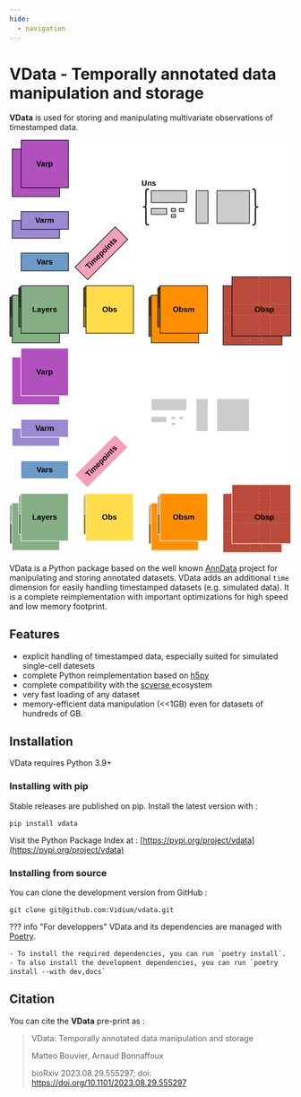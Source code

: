 ```yaml
---
hide:
  - navigation
---
```

# VData - Temporally annotated data manipulation and storage

**VData** is used for storing and manipulating multivariate observations of timestamped data.

![The VData structure](images/vdata_overview_light.png#only-light)
![The VData structure](images/vdata_overview_dark.png#only-dark)

VData is a Python package based on the well known [AnnData](https://anndata.readthedocs.io/en/latest/) project for 
manipulating and storing annotated datasets. VData adds an additional `time` dimension for easily handling timestamped 
datasets (e.g. simulated data). It is a complete reimplementation with important optimizations for high speed and low
memory footprint.

## Features

- explicit handling of timestamped data, especially suited for simulated single-cell datesets
- complete Python reimplementation based on [ h5py ](https://docs.h5py.org/en/latest)
- complete compatibility with the [ scverse ](https://scverse.org/) ecosystem 
- very fast loading of any dataset
- memory-efficient data manipulation (<<1GB) even for datasets of hundreds of GB.

## Installation

VData requires Python 3.9+

### Installing with pip
Stable releases are published on pip. Install the latest version with :

```shell
pip install vdata
```

Visit the Python Package Index at : [https://pypi.org/project/vdata](https://pypi.org/project/vdata)


### Installing from source
You can clone the development version from GitHub :

```shell
git clone git@github.com:Vidium/vdata.git
```

??? info "For developpers"
    VData and its dependencies are managed with [Poetry](https://python-poetry.org/).

    - To install the required dependencies, you can run `poetry install`.
    - To also install the development dependencies, you can run `poetry install --with dev,docs`

## Citation

You can cite the **VData** pre-print as :

> VData: Temporally annotated data manipulation and storage
> 
> Matteo Bouvier, Arnaud Bonnaffoux
> 
> bioRxiv 2023.08.29.555297; doi: https://doi.org/10.1101/2023.08.29.555297 
